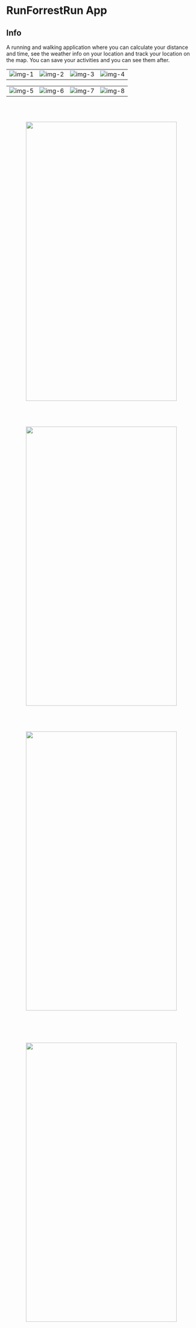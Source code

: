 # RunForrestRun App

## Info

A running and walking application where you can calculate your distance and time, see the weather info on your location and track your location on the map. You can save your activities and you can see them after. 

|                             |                             |                             |                             |                       
| :-------------------------: | :-------------------------: | :-------------------------: | :-------------------------: | 
| ![img-1](src/assets/project-images/1.png '1') | ![img-2](src/assets/project-images/2.png '2') | ![img-3](src/assets/project-images/3.png '3') | ![img-4](src/assets/project-images/4.png '4') 

|                             |                             |                             |                             |                            
| :-------------------------: | :-------------------------: | :-------------------------: | :-------------------------: | 
| ![img-5](src/assets/project-images/5.png '1')| ![img-6](src/assets/project-images/6.png '2') | ![img-7](src/assets/project-images/7.png '3') | ![img-8](src/assets/project-images/8.png '4') | 

<p align="center">
  <br/>
  <br/>
  <br/>
  <img src="src/assets/gifs/gif1.gif" width="400" height="740" >
  <br/>
  <br/>
  <br/>
  <br/>
  <br/>
  <img src="src/assets/gifs/gif2.gif" width="400" height="740" >
  <br/>
  <br/>
  <br/>
  <br/>
  <br/>
  <img src="src/assets/gifs/gif3.gif" width="400" height="740" >
  <br/>
  <br/>
  <br/>
  <br/>
  <br/>
  <br/>
  <img src="src/assets/gifs/gif4.gif" width="400" height="740" >
</p>
